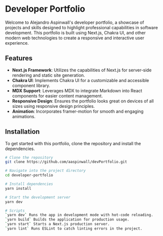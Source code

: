 # Developer Portfolio

Welcome to Alejandro Aspinwall's developer portfolio, a showcase of projects and skills designed to highlight professional capabilities in software development. This portfolio is built using Next.js, Chakra UI, and other modern web technologies to create a responsive and interactive user experience.

## Features

- **Next.js Framework**: Utilizes the capabilities of Next.js for server-side rendering and static site generation.
- **Chakra UI**: Implements Chakra UI for a customizable and accessible component library.
- **MDX Support**: Leverages MDX to integrate Markdown into React components for easier content management.
- **Responsive Design**: Ensures the portfolio looks great on devices of all sizes using responsive design principles.
- **Animation**: Incorporates framer-motion for smooth and engaging animations.

## Installation

To get started with this portfolio, clone the repository and install the dependencies.

```bash
# Clone the repository
git clone https://github.com/aaspinwall/devPortfolio.git

# Navigate into the project directory
cd developer-portfolio

# Install dependencies
yarn install

# Start the development server
yarn dev

# Scripts
`yarn dev` Runs the app in development mode with hot-code reloading.
`yarn build` Builds the application for production usage.
`yarn start` Starts a Next.js production server.
`yarn lint` Runs ESLint to catch linting errors in the project.
